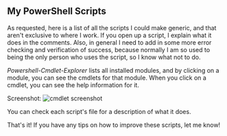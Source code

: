 ## My PowerShell Scripts
As requested, here is a list of all the scripts I could make generic, and that aren't exclusive to where I work.  If you open up a script, I explain what it does in the comments.  Also, in general I need to add in some more error checking and verification of success, because normally I am so used to being the only person who uses the script, so I know what not to do.

*Powershell-Cmdlet-Explorer* lists all installed modules, and by clicking on a module, you can see the cmdlets for that module. When you click on a cmdlet, you can see the help information for it.

Screenshot:
![cmdlet screenshot](https://raw.githubusercontent.com/JacFearsome/powershell-scripts/master/screenshots/cmdlet1.png)

You can check each script's file for a description of what it does.

That's it!  If you have any tips on how to improve these scripts, let me know!
